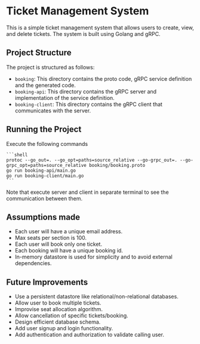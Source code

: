 # Ticket Management System

This is a simple ticket management system that allows users to create, view, and delete tickets. The system is built
using Golang and gRPC.

## Project Structure

The project is structured as follows:

- `booking`: This directory contains the proto code, gRPC service definition and the generated code.
- `booking-api`: This directory contains the gRPC server and implementation of the service definition.
- `booking-client`: This directory contains the gRPC client that communicates with the server.

## Running the Project

Execute the following commands

    ```shell
    protoc --go_out=. --go_opt=paths=source_relative --go-grpc_out=. --go-grpc_opt=paths=source_relative booking/booking.proto
    go run booking-api/main.go
    go run booking-client/main.go
    ```

Note that execute server and client in separate terminal to see the communication between them.

## Assumptions made

- Each user will have a unique email address.
- Max seats per section is 100.
- Each user will book only one ticket.
- Each booking will have a unique booking id.
- In-memory datastore is used for simplicity and to avoid external dependencies.

## Future Improvements

- Use a persistent datastore like relational/non-relational databases.
- Allow user to book multiple tickets.
- Improvise seat allocation algorithm.
- Allow cancellation of specific tickets/booking.
- Design efficient database schema.
- Add user signup and login functionality.
- Add authentication and authorization to validate calling user.

